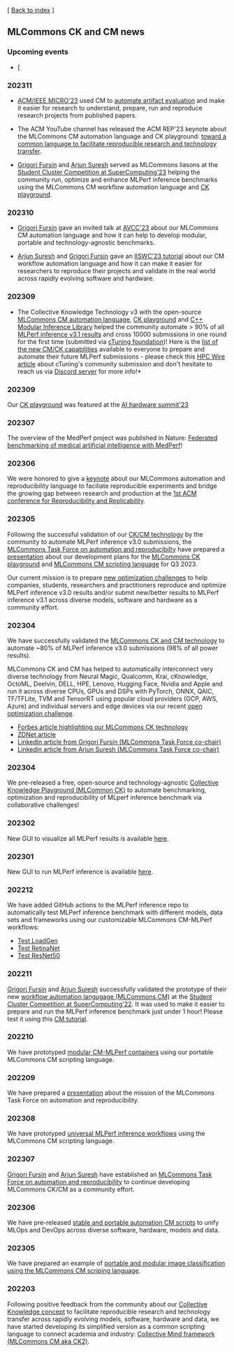 [ [Back to index](README.md) ]

## MLCommons CK and CM news

### Upcoming events

* [


### 202311

* [ACM/IEEE MICRO'23](https://ctuning.org/ae/micro2023.html) used CM 
  to [automate artifact evaluation](https://github.com/ctuning/cm-reproduce-research-projects/tree/main/script) 
  and make it easier for research to understand, prepare, run and reproduce research projects
  from published papers.

* The ACM YouTube channel has released the ACM REP'23 keynote about the MLCommons CM automation language and CK playground:
  [toward a common language to facilitate reproducible research and technology transfer](https://youtu.be/_1f9i_Bzjmg?si=7XoXRtcU0rglRJr0).

* [Grigori Fursin](https://cKnowledge.org/gfursin) and [Arjun Suresh](https://www.linkedin.com/in/arjunsuresh)
  served as MLCommons liasons at the [Student Cluster Competition at SuperComputing'23](https://sc23.supercomputing.org/students/student-cluster-competition)
  helping the community run, optimize and enhance MLPerf inference benchmarks using the MLCommons CM workflow automation language
  and [CK playground](https://access.cKnowledge.org).

### 202310

* [Grigori Fursin](https://cKnowledge.org/gfursin) gave an invited talk at [AVCC'23](https://avcc.org/avcc2023) about our MLCommons CM automation language and how it can help 
  to develop modular, portable and technology-agnostic benchmarks.

* [Arjun Suresh](https://www.linkedin.com/in/arjunsuresh) and [Grigori Fursin](https://cKnowledge.org/gfursin) 
  gave an [IISWC'23 tutorial](https://iiswc.org/iiswc2023/#/program/) about our CM workflow automation language 
  and how it can make it easier for researchers to reproduce their projects and validate in the real world
  across rapidly evolving software and hardware.

### 202309

* The Collective Knowledge Technology v3 with the open-source [MLCommons CM automation language](https://doi.org/10.5281/zenodo.8105338),
  [CK playground](https://access.cknowledge.org) 
  and [C++ Modular Inference Library](https://cknowledge.org/mil)
  helped the community automate > 90% of all [MLPerf inference v3.1 results](https://mlcommons.org/en/news/mlperf-inference-storage-q323/) 
  and cross 10000 submissions in one round for the first time (submitted via [cTuning foundation](https://cTuning.org))!
  Here is the [list of the new CM/CK capabilities](docs/news-mlperf-v3.1.md) available to everyone 
  to prepare and automate their future MLPerf submissions - please check this [HPC Wire article](https://www.hpcwire.com/2023/09/13/mlperf-releases-latest-inference-results-and-new-storage-benchmark)
  about cTuning's community submission and don't hesitate to reach us via [Discord server](https://discord.gg/JjWNWXKxwT) for more info!*

### 202309

Our [CK playground](https://access.cKnowledge.org) was featured at the [AI hardware summit'23](https://aihwedgesummit.com/events/aihwedgesummit)

### 202307

The overview of the MedPerf project was published in Nature: 
[Federated benchmarking of medical artificial intelligence with MedPerf](https://www.nature.com/articles/s42256-023-00652-2)!

### 202306

We were honored to give a [keynote](https://doi.org/10.5281/zenodo.8105338) about our MLCommons automation and reproducibility language
to faciliate reproducible experiments and bridge the growing gap between research and production
at the [1st ACM conference for Reproducibility and Replicability](https://acm-rep.github.io/2023/keynotes).

### 202305

Following the successful validation of our [CK/CM technology](https://github.com/mlcommons/ck) by the community
to automate MLPerf inference v3.0 submissions, the [MLCommons Task Force on automation and reproducibilty](taskforce.md) 
have prepared a [presentation](https://doi.org/10.5281/zenodo.7871070) 
about our development plans for the [MLCommons CK playground](https://access.cKnowledge.org) 
and [MLCommons CM scripting language](../cm) for Q3 2023.

Our current mission is to prepare [new optimization challenges](../cm-mlops/challenge) 
to help companies, students, researchers and practitioners reproduce and optimize MLPerf
inference v3.0 results and/or submit new/better results to MLPerf
inference v3.1 across diverse models, software and hardware 
as a community effort.

### 202304

We have successfully validated the [MLCommons CK and CM technology](https://github.com/mlcommons/ck) 
to automate ~80% of MLPerf inference v3.0 submissions (98% of all power results).

MLCommons CK and CM has helped to automatically interconnect very diverse technology 
from Neural Magic, Qualcomm, Krai, cKnowledge, OctoML, Deelvin, DELL, HPE, Lenovo, Hugging Face, Nvidia and Apple 
and run it across diverse CPUs, GPUs and DSPs with PyTorch, 
ONNX, QAIC, TF/TFLite, TVM and TensorRT using popular cloud providers (GCP, AWS, Azure) and individual servers and edge devices 
via our recent [open optimization challenge](https://access.cknowledge.org/playground/?action=challenges&name=optimize-mlperf-inference-v3.0-2023).

* [Forbes article highlighting our MLCommons CK technology](https://www.forbes.com/sites/karlfreund/2023/04/05/nvidia-performance-trounces-all-competitors-who-have-the-guts-to-submit-to-mlperf-inference-30/?sh=3c38d2866676)
* [ZDNet article](https://www.zdnet.com/article/nvidia-dell-qualcomm-speed-up-ai-results-in-latest-benchmark-tests)
* [LinkedIn article from Grigori Fursin (MLCommons Task Force co-chair)](https://www.linkedin.com/pulse/announcing-my-new-project-reproducible-optimization-co-design-fursin)
* [Linkedin article from Arjun Suresh (MLCommons Task Force co-chair)](https://www.linkedin.com/posts/arjunsuresh_nvidia-performance-trounces-all-competitors-activity-7049500972275929088-nnnx?utm_source=share&utm_medium=member_desktop)


### 202304

We pre-released a free, open-source and technology-agnostic [Collective Knowledge Playground (MLCommon CK)](https://x.cKnowledge.org)
to automate benchmarking, optimization and reproducibility of MLperf inference benchmark via collaborative challenges!

### 202302

New GUI to visualize all MLPerf results is available [here](https://cknowledge.org/cm-gui-graph).

### 202301

New GUI to run MLPerf inference is available [here](https://cknowledge.org/mlperf-inference-gui).

### 202212

We have added GitHub actions to the MLPerf inference repo to automatically
test MLPerf inference benchmark with different models, data sets and
frameworks using our customizable MLCommons CM-MLPerf workflows:

* [Test LoadGen](https://github.com/mlcommons/inference/blob/master/.github/workflows/test-loadgen.yml)
* [Test RetinaNet](https://github.com/mlcommons/inference/blob/master/.github/workflows/test-retinanet.yml)
* [Test ResNet50](https://github.com/mlcommons/inference/blob/master/.github/workflows/test-resnet50.yml)

### 202211

[Grigori Fursin](https://cKnowledge.org/gfursin) and [Arjun Suresh](https://www.linkedin.com/in/arjunsuresh) 
successfully validated the prototype of  their new [workflow automation langugage (MLCommons CM)](https://github.com/mlcommons/ck/tree/master/cm) 
at the [Student Cluster Competition at SuperComputing'22](https://studentclustercompetition.us/2022/index.html).
It was used to make it easier to prepare and run the MLPerf inference benchmark just under 1 hour!
Please test it using this [CM tutorial](https://github.com/mlcommons/ck/blob/master/docs/tutorials/sc22-scc-mlperf.md).


### 202210

We have prototyped [modular CM-MLPerf containers](../docker) 
using our portable MLCommons CM scripting language.

### 202209

We have prepared a [presentation](https://doi.org/10.5281/zenodo.7143424) 
about the mission of the MLCommons Task Force on automation and reproducibility.

### 202308

We have prototyped [universal MLPerf inference workflows](../cm-mlops/script/app-mlperf-inference)
using the MLCommons CM scripting language.

### 202307

[Grigori Fursin](https://cKnowledge.org/gfursin) 
and [Arjun Suresh](https://www.linkedin.com/in/arjunsuresh) have established an 
[MLCommons Task Force on automation and reproducibility](taskforce.md)
to continue developing MLCommons CK/CM as a community effort.

### 202306     

We have pre-released [stable and portable automation CM scripts](https://github.com/mlcommons/ck/tree/master/cm-mlops/script) 
to unify MLOps and DevOps across diverse software, hardware, models and data.

### 202305

We have prepared an example of [portable and modular image classification using the MLCommons CM scriping language](tutorials/modular-image-classification.md).

### 202203

Following positive feedback from the community about our [Collective Knowledge concept](https://www.youtube.com/watch?v=7zpeIVwICa4) 
to facilitate reproducible research and technology transfer across rapidly evolving models, software, hardware and data,
we have started developing its simplified version as a common scripting language to connect academia and industry:
[Collective Mind framework (MLCommons CM aka CK2)](https://github.com/mlcommons/ck/tree/master/cm).
